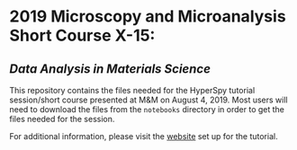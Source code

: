 # 2019 Microscopy and Microanalysis Short Course X-15:
## *Data Analysis in Materials Science*

This repository contains the files needed for the HyperSpy tutorial session/short course 
presented at M&M on August 4, 2019. Most users will need to download the files
from the `notebooks` directory in order to get the files needed for the session.

For additional information, please visit the 
[website](https://pages.nist.gov/hyperspy_tutorial/) set up for the
tutorial.
